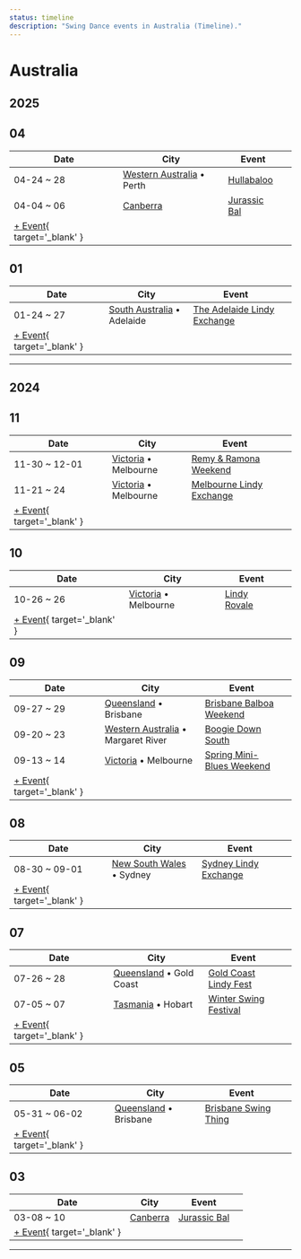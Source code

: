 ```yaml
---
status: timeline
description: "Swing Dance events in Australia (Timeline)."
---
```


# Australia

## 2025

## 04

| Date | City | Event | |
| --- | --- | --- | --- |
| 04-24 ~ 28 | [Western Australia](by_city.md#western-australia) • Perth | [Hullabaloo](hullabaloo-2025.md) |  |
| 04-04 ~ 06 | [Canberra](by_city.md#canberra) | [Jurassic Bal](jurassic-bal-2025.md) |  |
| [+ Event](https://github.com/swingdance/events/issues/new?assignees=&labels=add+event&projects=&template=02-add_entity.yml&title=%5B2025%2Fen_AU%5D%20%3CName%3E&region=en_AU&province=&city=&org_id=&date_starts=2025-04-&date_ends=2025-04-){ target='_blank' }

## 01

| Date | City | Event | |
| --- | --- | --- | --- |
| 01-24 ~ 27 | [South Australia](by_city.md#south-australia) • Adelaide | [The Adelaide Lindy Exchange](the-adelaide-lindy-exchange-2025.md) |  |
| [+ Event](https://github.com/swingdance/events/issues/new?assignees=&labels=add+event&projects=&template=02-add_entity.yml&title=%5B2025%2Fen_AU%5D%20%3CName%3E&region=en_AU&province=&city=&org_id=&date_starts=2025-01-&date_ends=2025-01-){ target='_blank' }

---

## 2024

## 11

| Date | City | Event | |
| --- | --- | --- | --- |
| 11-30 ~ 12-01 | [Victoria](by_city.md#victoria) • Melbourne | [Remy & Ramona Weekend](remy-n-ramona-weekend-2024.md) |  |
| 11-21 ~ 24 | [Victoria](by_city.md#victoria) • Melbourne | [Melbourne Lindy Exchange](melbourne-lindy-exchange-2024.md) |  |
| [+ Event](https://github.com/swingdance/events/issues/new?assignees=&labels=add+event&projects=&template=02-add_entity.yml&title=%5B2024%2Fen_AU%5D%20%3CName%3E&region=en_AU&province=&city=&org_id=&date_starts=2024-11-&date_ends=2024-11-){ target='_blank' }

## 10

| Date | City | Event | |
| --- | --- | --- | --- |
| 10-26 ~ 26 | [Victoria](by_city.md#victoria) • Melbourne | [Lindy Rovale](lindy-rovale-2024.md) |  |
| [+ Event](https://github.com/swingdance/events/issues/new?assignees=&labels=add+event&projects=&template=02-add_entity.yml&title=%5B2024%2Fen_AU%5D%20%3CName%3E&region=en_AU&province=&city=&org_id=&date_starts=2024-10-&date_ends=2024-10-){ target='_blank' }

## 09

| Date | City | Event | |
| --- | --- | --- | --- |
| 09-27 ~ 29 | [Queensland](by_city.md#queensland) • Brisbane | [Brisbane Balboa Weekend](brisbane-balboa-weekend-2024.md) |  |
| 09-20 ~ 23 | [Western Australia](by_city.md#western-australia) • Margaret River | [Boogie Down South](boogie-down-south-2024.md) |  |
| 09-13 ~ 14 | [Victoria](by_city.md#victoria) • Melbourne | [Spring Mini-Blues Weekend](spring-mini-blues-weekend-2024.md) |  |
| [+ Event](https://github.com/swingdance/events/issues/new?assignees=&labels=add+event&projects=&template=02-add_entity.yml&title=%5B2024%2Fen_AU%5D%20%3CName%3E&region=en_AU&province=&city=&org_id=&date_starts=2024-09-&date_ends=2024-09-){ target='_blank' }

## 08

| Date | City | Event | |
| --- | --- | --- | --- |
| 08-30 ~ 09-01 | [New South Wales](by_city.md#new-south-wales) • Sydney | [Sydney Lindy Exchange](sydney-lindy-exchange-2024.md) |  |
| [+ Event](https://github.com/swingdance/events/issues/new?assignees=&labels=add+event&projects=&template=02-add_entity.yml&title=%5B2024%2Fen_AU%5D%20%3CName%3E&region=en_AU&province=&city=&org_id=&date_starts=2024-08-&date_ends=2024-08-){ target='_blank' }

## 07

| Date | City | Event | |
| --- | --- | --- | --- |
| 07-26 ~ 28 | [Queensland](by_city.md#queensland) • Gold Coast | [Gold Coast Lindy Fest](gold-coast-lindy-fest-2024.md) |  |
| 07-05 ~ 07 | [Tasmania](by_city.md#tasmania) • Hobart | [Winter Swing Festival](winter-swing-festival-2024.md) |  |
| [+ Event](https://github.com/swingdance/events/issues/new?assignees=&labels=add+event&projects=&template=02-add_entity.yml&title=%5B2024%2Fen_AU%5D%20%3CName%3E&region=en_AU&province=&city=&org_id=&date_starts=2024-07-&date_ends=2024-07-){ target='_blank' }

## 05

| Date | City | Event | |
| --- | --- | --- | --- |
| 05-31 ~ 06-02 | [Queensland](by_city.md#queensland) • Brisbane | [Brisbane Swing Thing](brisbane-swing-thing-2024.md) |  |
| [+ Event](https://github.com/swingdance/events/issues/new?assignees=&labels=add+event&projects=&template=02-add_entity.yml&title=%5B2024%2Fen_AU%5D%20%3CName%3E&region=en_AU&province=&city=&org_id=&date_starts=2024-05-&date_ends=2024-05-){ target='_blank' }

## 03

| Date | City | Event | |
| --- | --- | --- | --- |
| 03-08 ~ 10 | [Canberra](by_city.md#canberra) | [Jurassic Bal](jurassic-bal-2024.md) |  |
| [+ Event](https://github.com/swingdance/events/issues/new?assignees=&labels=add+event&projects=&template=02-add_entity.yml&title=%5B2024%2Fen_AU%5D%20%3CName%3E&region=en_AU&province=&city=&org_id=&date_starts=2024-03-&date_ends=2024-03-){ target='_blank' }

---


